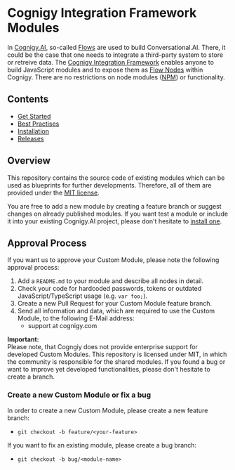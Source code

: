 # Cognigy Integration Framework Modules

In [Cognigy.AI](https://cognigy.com/product/), so-called [Flows](https://docs.cognigy.com/docs/flow) are used to build Conversational.AI. There, it could be the case that one needs to integrate a third-party system to store or retreive data. The [Cognigy Integration Framework](https://docs.cognigy.com/docs/integration-framework) enables anyone to build JavaScript modules and to expose them as [Flow Nodes](https://docs.cognigy.com/docs/general-usage-information) within Cognigy. There are no restrictions on node modules ([NPM](https://www.npmjs.com/)) or functionality.


## Contents

- [Get Started](./docs/get-started.md)
- [Best Practises](./docs/best-practises.md)
- [Installation](./docs/installation.md)
- [Releases](RELEASES.md)

## Overview

This repository contains the source code of existing modules which can be used as blueprints for further developments. Therefore, all of them are provided under the [MIT license](./LICENSE).

You are free to add a new module by creating a feature branch or suggest changes on already published modules. If you want test a module or include it into your existing Cognigy.AI project, please don't hesitate to [install one](./docs/installation.md).


## Approval Process

If you want us to approve your Custom Module, please note the following approval process:

1. Add a `README.md` to your module and describe all nodes in detail.
2. Check your code for hardcoded passwords, tokens or outdated JavaScript/TypeScript usage (e.g. `var foo;`).
3. Create a new Pull Request for your Custom Module feature branch.
4. Send all information and data, which are required to use the Custom Module, to the following E-Mail address:
    - support at cognigy.com

**Important:** \
Please note, that Cogngiy does not provide enterprise support for developed Custom Modules. This repository is licensed under MIT, in which the community is responsible for the shared modules. If you found a bug or want to improve yet developed functionalities, please don't hesitate to create a branch.

### Create a new Custom Module or fix a bug

In order to create a new Custom Module, please create a new feature branch:

- `git checkout -b feature/<your-feature>`

If you want to fix an existing module, please create a bug branch:

- `git checkout -b bug/<module-name>`

